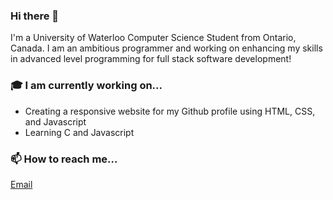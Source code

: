 ### Hi there 👋

I'm a University of Waterloo Computer Science Student from Ontario, Canada. I am an ambitious programmer and working on enhancing my skills in advanced level programming for full stack software development!
 
### 🎓 I am currently working on...
 * Creating a responsive website for my Github profile using HTML, CSS, and Javascript
 * Learning C and Javascript

### 📫 How to reach me...
[Email](mailto:saurinpatel222@gmail.com)

<!--
**Saurinpatel20/saurinpatel20** is a ✨ _special_ ✨ repository because its `README.md` (this file) appears on your GitHub profile.

Here are some ideas to get you started:

- 🔭 I’m currently working on ...
- 🌱 I’m currently learning ...
- 👯 I’m looking to collaborate on ...
- 🤔 I’m looking for help with ...
- 💬 Ask me about ...
- 📫 How to reach me: ...
- 😄 Pronouns: ...
- ⚡ Fun fact: ...
-->

